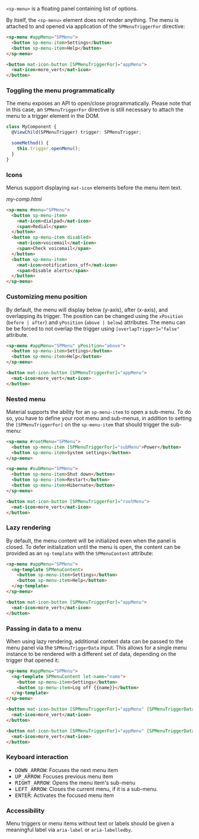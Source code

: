 `<sp-menu>` is a floating panel containing list of options.

<!-- example(menu-overview) -->

By itself, the `<sp-menu>` element does not render anything. The menu is attached to and opened
via application of the `SPMenuTriggerFor` directive:
```html
<sp-menu #appMenu="SPMenu">
  <button sp-menu-item>Settings</button>
  <button sp-menu-item>Help</button>
</sp-menu>

<button mat-icon-button [SPMenuTriggerFor]="appMenu">
  <mat-icon>more_vert</mat-icon>
</button>
```

### Toggling the menu programmatically
The menu exposes an API to open/close programmatically. Please note that in this case, an
`SPMenuTriggerFor` directive is still necessary to attach the menu to a trigger element in the DOM.

```ts
class MyComponent {
  @ViewChild(SPMenuTrigger) trigger: SPMenuTrigger;

  someMethod() {
    this.trigger.openMenu();
  }
}
```

### Icons
Menus support displaying `mat-icon` elements before the menu item text.

*my-comp.html*
```html
<sp-menu #menu="SPMenu">
  <button sp-menu-item>
    <mat-icon>dialpad</mat-icon>
    <span>Redial</span>
  </button>
  <button sp-menu-item disabled>
    <mat-icon>voicemail</mat-icon>
    <span>Check voicemail</span>
  </button>
  <button sp-menu-item>
    <mat-icon>notifications_off</mat-icon>
    <span>Disable alerts</span>
  </button>
</sp-menu>
```

### Customizing menu position

By default, the menu will display below (y-axis), after (x-axis), and overlapping its trigger.
The position can be changed using the `xPosition` (`before | after`) and `yPosition`
(`above | below`) attributes. The menu can be be forced to not overlap the trigger using
`[overlapTrigger]="false"` attribute.

```html
<sp-menu #appMenu="SPMenu" yPosition="above">
  <button sp-menu-item>Settings</button>
  <button sp-menu-item>Help</button>
</sp-menu>

<button mat-icon-button [SPMenuTriggerFor]="appMenu">
  <mat-icon>more_vert</mat-icon>
</button>
```

### Nested menu

Material supports the ability for an `sp-menu-item` to open a sub-menu. To do so, you have to define
your root menu and sub-menus, in addition to setting the `[SPMenuTriggerFor]` on the `sp-menu-item`
that should trigger the sub-menu:

```html
<sp-menu #rootMenu="SPMenu">
  <button sp-menu-item [SPMenuTriggerFor]="subMenu">Power</button>
  <button sp-menu-item>System settings</button>
</sp-menu>

<sp-menu #subMenu="SPMenu">
  <button sp-menu-item>Shut down</button>
  <button sp-menu-item>Restart</button>
  <button sp-menu-item>Hibernate</button>
</sp-menu>

<button mat-icon-button [SPMenuTriggerFor]="rootMenu">
  <mat-icon>more_vert</mat-icon>
</button>
```

<!-- example(nested-menu) -->

### Lazy rendering
By default, the menu content will be initialized even when the panel is closed. To defer
initialization until the menu is open, the content can be provided as an `ng-template`
with the `SPMenuContent` attribute:

```html
<sp-menu #appMenu="SPMenu">
  <ng-template SPMenuContent>
    <button sp-menu-item>Settings</button>
    <button sp-menu-item>Help</button>
  </ng-template>
</sp-menu>

<button mat-icon-button [SPMenuTriggerFor]="appMenu">
  <mat-icon>more_vert</mat-icon>
</button>
```

### Passing in data to a menu
When using lazy rendering, additional context data can be passed to the menu panel via
the `SPMenuTriggerData` input. This allows for a single menu instance to be rendered
with a different set of data, depending on the trigger that opened it:

```html
<sp-menu #appMenu="SPMenu">
  <ng-template SPMenuContent let-name="name">
    <button sp-menu-item>Settings</button>
    <button sp-menu-item>Log off {{name}}</button>
  </ng-template>
</sp-menu>

<button mat-icon-button [SPMenuTriggerFor]="appMenu" [SPMenuTriggerData]="{name: 'Sally'}">
  <mat-icon>more_vert</mat-icon>
</button>

<button mat-icon-button [SPMenuTriggerFor]="appMenu" [SPMenuTriggerData]="{name: 'Bob'}">
  <mat-icon>more_vert</mat-icon>
</button>
```

### Keyboard interaction
- <kbd>DOWN_ARROW</kbd>: Focuses the next menu item
- <kbd>UP_ARROW</kbd>: Focuses previous menu item
- <kbd>RIGHT_ARROW</kbd>: Opens the menu item's sub-menu
- <kbd>LEFT_ARROW</kbd>: Closes the current menu, if it is a sub-menu.
- <kbd>ENTER</kbd>: Activates the focused menu item

### Accessibility
Menu triggers or menu items without text or labels should be given a meaningful label via
`aria-label` or `aria-labelledby`.
